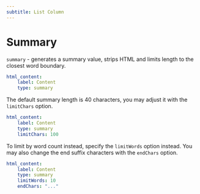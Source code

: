 ```yaml
---
subtitle: List Column
---
```

# Summary

`summary` - generates a summary value, strips HTML and limits length to the closest word boundary.

```yaml
html_content:
    label: Content
    type: summary
```

The default summary length is 40 characters, you may adjust it with the `limitChars` option.

```yaml
html_content:
    label: Content
    type: summary
    limitChars: 100
```

To limit by word count instead, specify the `limitWords` option instead. You may also change the end suffix characters with the `endChars` option.

```yaml
html_content:
    label: Content
    type: summary
    limitWords: 10
    endChars: "..."
```
